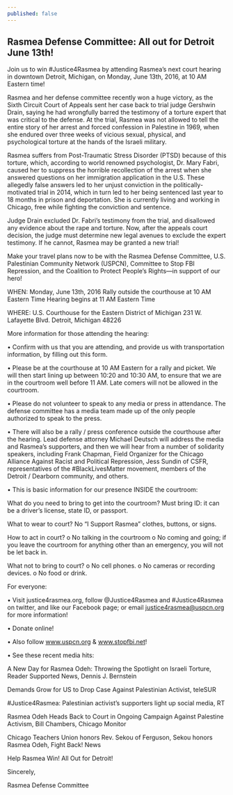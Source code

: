 ```yaml
---
published: false
---
```

## Rasmea Defense Committee: All out for Detroit June 13th! 

Join us to win #Justice4Rasmea by attending Rasmea’s next court hearing in downtown Detroit, Michigan, on Monday, June 13th, 2016, at 10 AM Eastern time!

Rasmea and her defense committee recently won a huge victory, as the Sixth Circuit Court of Appeals sent her case back to trial judge Gershwin Drain, saying he had wrongfully barred the testimony of a torture expert that was critical to the defense.  At the trial, Rasmea was not allowed to tell the entire story of her arrest and forced confession in Palestine in 1969, when she endured over three weeks of vicious sexual, physical, and psychological torture at the hands of the Israeli military.

Rasmea suffers from Post-Traumatic Stress Disorder (PTSD) because of this torture, which, according to world renowned psychologist, Dr. Mary Fabri, caused her to suppress the horrible recollection of the arrest when she answered questions on her immigration application in the U.S.  These allegedly false answers led to her unjust conviction in the politically-motivated trial in 2014, which in turn led to her being sentenced last year to 18 months in prison and deportation.  She is currently living and working in Chicago, free while fighting the conviction and sentence.  

Judge Drain excluded Dr. Fabri’s testimony from the trial, and disallowed any evidence about the rape and torture.  Now, after the appeals court decision, the judge must determine new legal avenues to exclude the expert testimony.  If he cannot, Rasmea may be granted a new trial! 

Make your travel plans now to be with the Rasmea Defense Committee, U.S. Palestinian Community Network (USPCN), Committee to Stop FBI Repression, and the Coalition to Protect People’s Rights—in support of our hero!

WHEN: Monday, June 13th, 2016
Rally outside the courthouse at 10 AM Eastern Time 
Hearing begins at 11 AM Eastern Time 

WHERE: U.S. Courthouse for the Eastern District of Michigan
231 W. Lafayette Blvd.
Detroit, Michigan 48226

More information for those attending the hearing:

•	Confirm with us that you are attending, and provide us with transportation information, by filling out this form.

•	Please be at the courthouse at 10 AM Eastern for a rally and picket.  We will then start lining up between 10:20 and 10:30 AM, to ensure that we are in the courtroom well before 11 AM.  Late comers will not be allowed in the courtroom.

•	Please do not volunteer to speak to any media or press in attendance.  The defense committee has a media team made up of the only people authorized to speak to the press.

•	There will also be a rally / press conference outside the courthouse after the hearing.  Lead defense attorney Michael Deutsch will address the media and Rasmea’s supporters, and then we will hear from a number of solidarity speakers, including Frank Chapman, Field Organizer for the Chicago Alliance Against Racist and Political Repression, Jess Sundin of CSFR, representatives of the #BlackLivesMatter movement, members of the Detroit / Dearborn community, and others.

•	This is basic information for our presence INSIDE the courtroom: 

What do you need to bring to get into the courtroom? Must bring ID: it can be a driver’s license, state ID, or passport.

What to wear to court?  No “I Support Rasmea” clothes, buttons, or signs.

How to act in court?
o	No talking in the courtroom
o	No coming and going; if you leave the courtroom for anything other than an emergency, you will not be let back in.

What not to bring to court?
o	No cell phones.
o	No cameras or recording devices.
o	No food or drink.

For everyone: 

•	Visit justice4rasmea.org, follow @Justice4Rasmea and #Justice4Rasmea on twitter, and like our Facebook page; or email justice4rasmea@uspcn.org for more information!

•	Donate online! 

•	Also follow www.uspcn.org  & www.stopfbi.net!

•	See these recent media hits:

A New Day for Rasmea Odeh: Throwing the Spotlight on Israeli Torture, Reader Supported News, Dennis J. Bernstein

Demands Grow for US to Drop Case Against Palestinian Activist, teleSUR

#Justice4Rasmea: Palestinian activist’s supporters light up social media, RT

Rasmea Odeh Heads Back to Court in Ongoing Campaign Against Palestine Activism, Bill Chambers, Chicago Monitor

Chicago Teachers Union honors Rev. Sekou of Ferguson, Sekou honors Rasmea Odeh, Fight Back! News

Help Rasmea Win! All Out for Detroit!

Sincerely,

Rasmea Defense Committee

